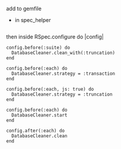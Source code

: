 add to gemfile

* in spec_helper
```require 'database_cleaner'
```
then inside RSpec.configure do |config|
```
config.before(:suite) do
  DatabaseCleaner.clean_with(:truncation)
end

config.before(:each) do
  DatabaseCleaner.strategy = :transaction
end

config.before(:each, js: true) do
  DatabaseCleaner.strategy = :truncation
end

config.before(:each) do
  DatabaseCleaner.start
end

config.after(:each) do
  DatabaseCleaner.clean
end
```
